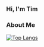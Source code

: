 ### Hi, I'm Tim

### About Me


[![Top Langs](https://github-readme-stats.vercel.app/api/top-langs/?username=taegorov&layout=compact&theme=dark)](https://github.com/anuraghazra/github-readme-stats)



<!--
**taegorov/taegorov** is a ✨ _special_ ✨ repository because its `README.md` (this file) appears on your GitHub profile.

Here are some ideas to get you started:

- 🔭 I’m currently working on ...
- 🌱 I’m currently learning ...
- 👯 I’m looking to collaborate on ...
- 🤔 I’m looking for help with ...
- 💬 Ask me about ...
- 📫 How to reach me: ...
- 😄 Pronouns: ...
- ⚡ Fun fact: ...
-->
